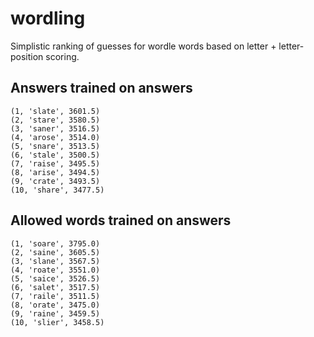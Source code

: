 # wordling

Simplistic ranking of guesses for wordle words based on letter + letter-position scoring.


## Answers trained on answers

```
(1, 'slate', 3601.5)
(2, 'stare', 3580.5)
(3, 'saner', 3516.5)
(4, 'arose', 3514.0)
(5, 'snare', 3513.5)
(6, 'stale', 3500.5)
(7, 'raise', 3495.5)
(8, 'arise', 3494.5)
(9, 'crate', 3493.5)
(10, 'share', 3477.5)
```

## Allowed words trained on answers

```
(1, 'soare', 3795.0)
(2, 'saine', 3605.5)
(3, 'slane', 3567.5)
(4, 'roate', 3551.0)
(5, 'saice', 3526.5)
(6, 'salet', 3517.5)
(7, 'raile', 3511.5)
(8, 'orate', 3475.0)
(9, 'raine', 3459.5)
(10, 'slier', 3458.5)
```
